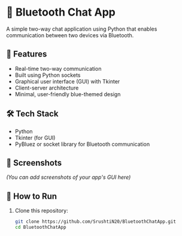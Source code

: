 # 🔵 Bluetooth Chat App

A simple two-way chat application using Python that enables communication between two devices via Bluetooth.

## 🚀 Features

- Real-time two-way communication
- Built using Python sockets
- Graphical user interface (GUI) with Tkinter
- Client-server architecture
- Minimal, user-friendly blue-themed design

## 🛠️ Tech Stack

- Python
- Tkinter (for GUI)
- PyBluez or socket library for Bluetooth communication

## 📸 Screenshots

*(You can add screenshots of your app's GUI here)*

## 📁 How to Run

1. Clone this repository:
   ```bash
   git clone https://github.com/SrushtiN20/BluetoothChatApp.git
   cd BluetoothChatApp
